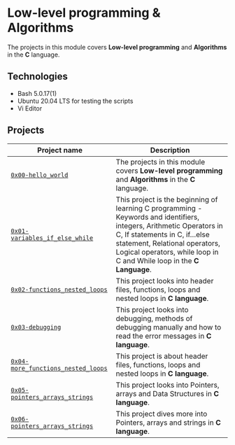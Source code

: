 # Low-level programming & Algorithms

The projects in this module covers **Low-level programming** and **Algorithms** in the **C** language.

## Technologies
* Bash 5.0.17(1)
* Ubuntu 20.04 LTS for testing the scripts
* Vi Editor

## Projects

| Project name | Description |
| ------------ | ----------- |
| [`0x00-hello_world`](https://github.com/rise-code-sleep/alx-low_level_programming/tree/master/0x00-hello_world) | The projects in this module covers **Low-level programming** and **Algorithms** in the **C** language. |
| [`0x01-variables_if_else_while`](https://github.com/rise-code-sleep/alx-low_level_programming/tree/master/0x01-variables_if_else_while) | This project is the beginning of learning C programming - Keywords and identifiers, integers, Arithmetic Operators in C, If statements in C, if…else statement, Relational operators, Logical operators, while loop in C and While loop in the **C Language**. |
| [`0x02-functions_nested_loops`](https://github.com/rise-code-sleep/alx-low_level_programming/tree/master/0x02-functions_nested_loops) | This project looks into header files, functions, loops and nested loops in **C language**. |
| [`0x03-debugging`](https://github.com/rise-code-sleep/alx-low_level_programming/tree/master/0x03-debugging) | This project looks into debugging, methods of debugging manually and how to read the error messages in **C language**. |
| [`0x04-more_functions_nested_loops`](https://github.com/rise-code-sleep/alx-low_level_programming/tree/master/0x04-more_functions_nested_loops) | This project is about header files, functions, loops and nested loops in **C language**. |
| [`0x05-pointers_arrays_strings`](https://github.com/rise-code-sleep/alx-low_level_programming/tree/master/0x05-pointers_arrays_strings) | This project looks into Pointers, arrays and Data Structures in **C language**. |
| [`0x06-pointers_arrays_strings`](https://github.com/rise-code-sleep/alx-low_level_programming/tree/master/0x06-pointers_arrays_strings) | This project dives more into Pointers, arrays and strings in **C language**. |
